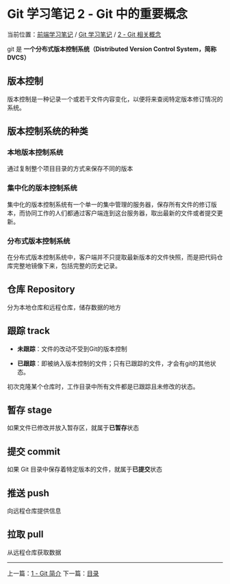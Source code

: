 # Git 学习笔记 2 - Git 中的重要概念

当前位置：[前端学习笔记](../index.md) / [Git 学习笔记](./index.md) / [2 - Git 相关概念](./git2.md)

git 是 **一个分布式版本控制系统（Distributed Version Control System，简称 DVCS）**

## 版本控制

版本控制是一种记录一个或若干文件内容变化，以便将来查阅特定版本修订情况的系统。

## 版本控制系统的种类

### 本地版本控制系统
通过复制整个项目目录的方式来保存不同的版本

### 集中化的版本控制系统
集中化的版本控制系统有一个单一的集中管理的服务器，保存所有文件的修订版本，而协同工作的人们都通过客户端连到这台服务器，取出最新的文件或者提交更新。

### 分布式版本控制系统
在分布式版本控制系统中，客户端并不只提取最新版本的文件快照，而是把代码仓库完整地镜像下来，包括完整的历史记录。

## 仓库 Repository

分为本地仓库和远程仓库，储存数据的地方

## 跟踪 track

* **未跟踪**：文件的改动不受到Git的版本控制

* **已跟踪**：即被纳入版本控制的文件；只有已跟踪的文件，才会有git的其他状态。

初次克隆某个仓库时，工作目录中所有文件都是已跟踪且未修改的状态。

## 暂存 stage

如果文件已修改并放入暂存区，就属于**已暂存**状态

## 提交 commit

如果 Git 目录中保存着特定版本的文件，就属于**已提交**状态

## 推送 push

向远程仓库提供信息

## 拉取 pull

从远程仓库获取数据

---
上一篇：[1 - Git 简介](./git1.md)
下一篇：[目录](./index.md)
